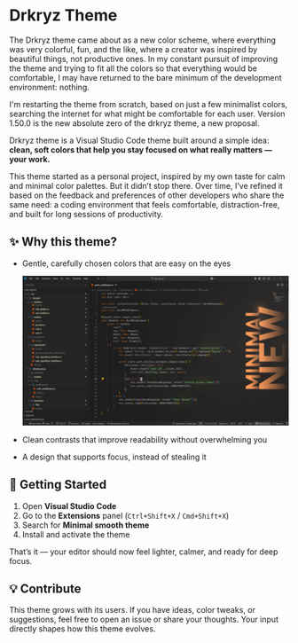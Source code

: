 # Drkryz Theme

The Drkryz theme came about as a new color scheme, where everything was very colorful, fun, and the like, where a creator was inspired by beautiful things, not productive ones. In my constant pursuit of improving the theme and trying to fit all the colors so that everything would be comfortable, I may have returned to the bare minimum of the development environment: nothing.

I'm restarting the theme from scratch, based on just a few minimalist colors, searching the internet for what might be comfortable for each user. Version 1.50.0 is the new absolute zero of the drkryz theme, a new proposal.

Drkryz theme is a Visual Studio Code theme built around a simple idea:  
**clean, soft colors that help you stay focused on what really matters — your work.**

This theme started as a personal project, inspired by my own taste for calm and minimal color palettes. But it didn’t stop there. Over time, I’ve refined it based on the feedback and preferences of other developers who share the same need: a coding environment that feels comfortable, distraction-free, and built for long sessions of productivity.

## ✨ Why this theme?
  
- Gentle, carefully chosen colors that are easy on the eyes  

   ![Drkryz Theme Preview](assets/drkryz_new.png)

- Clean contrasts that improve readability without overwhelming you  
- A design that supports focus, instead of stealing it  

## 🚀 Getting Started

1. Open **Visual Studio Code**  
2. Go to the **Extensions** panel (`Ctrl+Shift+X` / `Cmd+Shift+X`)  
3. Search for **Minimal smooth theme**  
4. Install and activate the theme  

That’s it — your editor should now feel lighter, calmer, and ready for deep focus.

## 💡 Contribute

This theme grows with its users. If you have ideas, color tweaks, or suggestions, feel free to open an issue or share your thoughts. Your input directly shapes how this theme evolves.
